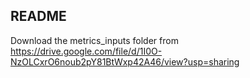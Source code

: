 ## README

Download the metrics_inputs folder from https://drive.google.com/file/d/1I0O-NzOLCxrO6noub2pY81BtWxp42A46/view?usp=sharing
